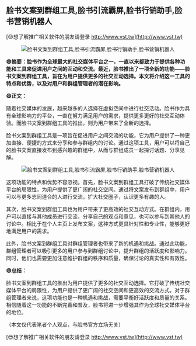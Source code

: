 ## **脸书文案到群组工具,脸书引流霸屏,脸书行销助手,脸书营销机器人**

[😍想了解推广相关软件的朋友请登录 http://www.vst.tw](http://www.vst.tw)

 <center><img src="https://vst.tw/MP4/tuiguang/png/4.png" alt="脸书文案到群组工具,脸书引流霸屏,脸书行销助手,脸书营销机器人"></center>

**😄摘要：脸书作为全球最大的社交媒体平台之一，一直以来都致力于提供各种功能和工具来促进用户之间的互动和交流。最近，脸书推出了一项全新的功能——脸书文案到群组工具，旨在为用户提供更多的社交互动选择。本文将介绍这一工具的特点和优势，以及对用户和群组管理者的潜在影响。**

**😄正文：**

随着社交媒体的发展，越来越多的人选择在虚拟空间中进行社交活动。脸书作为具有全球影响力的平台，一直在努力满足用户的需求，提供更多更好的社交互动体验。而脸书文案到群组工具的推出，则为用户带来了全新的选择。

脸书文案到群组工具是一项旨在促进用户之间交流的功能，它为用户提供了一种更加直接、便捷的方式来分享和参与群组内的讨论。通过这项工具，用户可以将自己的脸书文案直接发布到感兴趣的群组中，从而与群组成员一起探讨话题、分享见解。

 <center><img src="https://vst.tw/MP4/tuiguang/png/6.png" alt="脸书文案到群组工具,脸书引流霸屏,脸书行销助手,脸书营销机器人"></center>

这项功能的特点和优势不容忽视。首先，脸书文案到群组工具打破了传统社交媒体平台的局限性，为用户提供了更广阔的社交空间。通过将文案发布到群组中，用户可以与更多志同道合的人进行交流，扩大社交圈子，认识更多有趣的人。

其次，脸书文案到群组工具也为用户带来了更高效的社交互动方式。在群组内，用户可以直接与其他成员进行交流，分享自己的观点和意见，也可以参与到其他人的讨论中。相比于在个人主页上发布文案，这种方式更具针对性和专业性，能够更好地满足用户的需求。

此外，脸书文案到群组工具对群组管理者也带来了新的机遇和挑战。通过此功能，群组管理者可以吸引更多的用户参与到群组讨论中，提升群组的活跃度和影响力。同时，他们也需要更加注意维护群组的秩序和质量，确保讨论的真实性和有效性。

**😄总结：**

脸书文案到群组工具的推出为用户提供了更多的社交互动选择。它打破了传统社交媒体平台的局限性，为用户提供了更广阔的社交空间和更高效的交流方式。对于群组管理者来说，这项功能也是一种机遇和挑战，需要平衡好活跃度和质量的关系。相信随着这一功能的不断完善和普及，脸书将进一步增强其作为全球社交媒体平台的地位。

（本文仅代表笔者个人观点，与脸书官方立场无关）

[😍想了解推广相关软件的朋友请登录 http://www.vst.tw](http://www.vst.tw)



